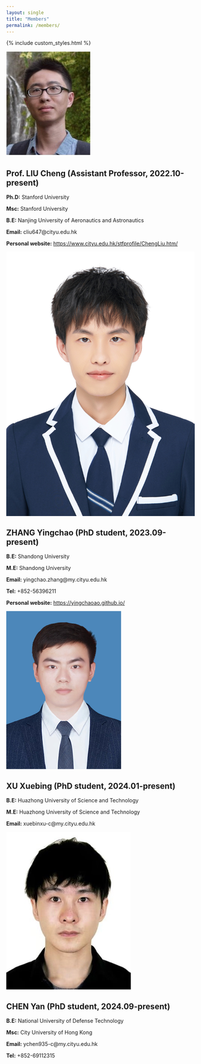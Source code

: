 ```yaml
---
layout: single
title: "Members"
permalink: /members/
---
```


{% include custom_styles.html %}

<div class="members-grid">
  <div class="member-card">
    <div class="member-photo">
      <img src="../images/LIU.png" alt="LIU Cheng">
    </div>
    <div class="member-info">
      <h2>Prof. LIU Cheng (Assistant Professor, 2022.10-present)</h2>
      <p><strong>Ph.D:</strong> Stanford University </p>
      <p><strong>Msc:</strong> Stanford University </p>
      <p><strong>B.E:</strong> Nanjing University of Aeronautics and Astronautics</p>
      <p><strong>Email:</strong> cliu647@cityu.edu.hk</p>
      <p><strong>Personal website:</strong> <a href="https://www.cityu.edu.hk/stfprofile/ChengLiu.htm" target="_blank">https://www.cityu.edu.hk/stfprofile/ChengLiu.htm/</a></p>
    </div>
  </div>

  <div class="member-card">
    <div class="member-photo">
      <img src="../images/yc1.png" alt="ZHANG Yingchao">
    </div>
    <div class="member-info">
      <h2>ZHANG Yingchao (PhD student, 2023.09-present)</h2>
      <p><strong>B.E:</strong> Shandong University</p>
      <p><strong>M.E:</strong> Shandong University</p>
      <p><strong>Email:</strong> yingchao.zhang@my.cityu.edu.hk</p>
      <p><strong>Tel:</strong> +852-56396211</p>
      <p><strong>Personal website:</strong> <a href="https://yingchaoao.github.io/" target="_blank">https://yingchaoao.github.io/</a></p>
    </div>
  </div>

  <div class="member-card">
    <div class="member-photo">
      <img src="../images/xuebing.png" alt="XU Xuebing">
    </div>
    <div class="member-info">
      <h2>XU Xuebing (PhD student, 2024.01-present)</h2>
      <p><strong>B.E:</strong> Huazhong University of Science and Technology</p>
      <p><strong>M.E:</strong> Huazhong University of Science and Technology</p>
      <p><strong>Email:</strong> xuebinxu-c@my.cityu.edu.hk</p>
    </div>
  </div>

  <div class="member-card">
    <div class="member-photo">
      <img src="../images/cy.png" alt="CHEN Yan">
    </div>
    <div class="member-info">
      <h2>CHEN Yan (PhD student, 2024.09-present)</h2>
      <p><strong>B.E:</strong> National University of Defense Technology</p>
      <p><strong>Msc:</strong> City University of Hong Kong</p>
      <p><strong>Email:</strong> ychen935-c@my.cityu.edu.hk</p>
      <p><strong>Tel:</strong> +852-69112315</p>
    </div>
  </div>

</div>
